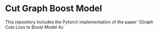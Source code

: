# Cut Graph Boost Model

This repository includes the Pytorch implementation of the paper '[Graph Cuts Loss to Boost Model Ac